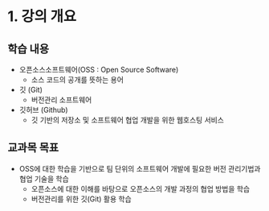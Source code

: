 # 1. 강의 개요
## 학습 내용
+ 오픈소스소프트웨어(OSS : Open Source Software)
  - 소스 코드의 공개를 뜻하는 용어
+ 깃 (Git)
  - 버전관리 소프트웨어
+ 깃허브 (Github)
  - 깃 기반의 저장소 및 소프트웨어 협업 개발을 위한 웹호스팅 서비스
## 교과목 목표
+ OSS에 대한 학습을 기반으로 팀 단위의 소프트웨어 개발에 필요한 버전 관리기법과 협업 기술을 학습
  - 오픈소스에 대한 이해를 바탕으로 오픈소스의 개발 과정의 협업 방법을 학습
  - 버전관리를 위한 깃(Git) 활용 학습
